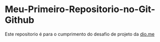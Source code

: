 # Meu-Primeiro-Repositorio-no-Git-Github

Este repositorio é para o cumprimento do desafio de projeto da [dio.me](https://web.dio.me/project/criando-seu-primeiro-repositorio-no-github-para-compartilhar-seu-progresso/learning/a6e285fa-b9a0-4bc2-8353-7b729dabcf0c?back=/track/gft-start-5-net&tab=undefined&moduleId=undefined)
